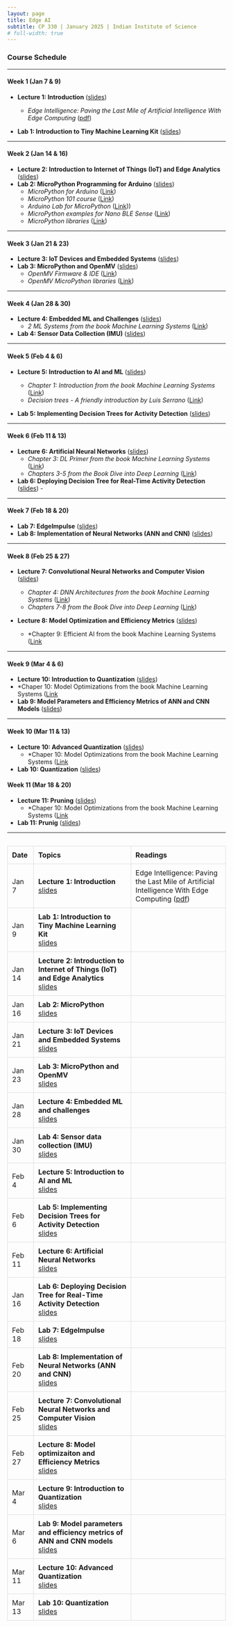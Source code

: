 ```yaml
---
layout: page
title: Edge AI
subtitle: CP 330 | January 2025 | Indian Institute of Science
# full-width: true
---
```


### Course Schedule
---

#### Week 1 (Jan 7 & 9)
- **Lecture 1: Introduction** ([slides](/contents/lectures/Lec01-Introduction.pdf))  
  - *Edge Intelligence: Paving the Last Mile of Artificial Intelligence With Edge Computing* ([pdf](https://ieeexplore.ieee.org/document/8736011))  
  
- **Lab 1: Introduction to Tiny Machine Learning Kit** ([slides](/contents/labs/Lab02-TinyMLKit/))  
  
---

#### Week 2 (Jan 14 & 16)
- **Lecture 2: Introduction to Internet of Things (IoT) and Edge Analytics** ([slides](/contents/lectures/Lec02-IoT.pdf))  
- **Lab 2: MicroPython Programming for Arduino** ([slides](/contents/labs/Lab02-MicroPython/))  
  - *MicroPython for Arduino* ([Link](https://docs.arduino.cc/micropython))
  - *MicroPython 101 course* ([Link](https://docs.arduino.cc/micropython/micropython-course/course/introduction-arduino/))
  - *Arduino Lab for MicroPython* ([Link](https://labs.arduino.cc/en/labs/micropython)))
  - *MicroPython examples for Nano BLE Sense* ([Link](https://docs.arduino.cc/micropython/board-examples/nano-ble-sense/))
  - *MicroPython libraries* ([Link](https://docs.micropython.org/en/latest/library/index.html)) 

---

#### Week 3 (Jan 21 & 23)
- **Lecture 3: IoT Devices and Embedded Systems** ([slides](/contents/lectures/Lec03-IoT-Devices.pdf))    
- **Lab 3: MicroPython and OpenMV** ([slides](/contents/labs/Lab03-OpenMV/))  
    - *OpenMV Firmware & IDE* ([Link](https://openmv.io/pages/download))
    - *OpenMV MicroPython libraries* ([Link](https://docs.openmv.io/library/index.html))
 
---

#### Week 4 (Jan 28 & 30)
- **Lecture 4: Embedded ML and Challenges** ([slides](/contents/lectures/Lec04-EmbeddedML.pdf))  
    - *2  ML Systems from the book Machine Learning Systems* ([Link](https://mlsysbook.ai/contents/core/ml_systems/ml_systems.html))
- **Lab 4: Sensor Data Collection (IMU)** ([slides](/contents/labs/Lab04-DataCollection/))

---

#### Week 5 (Feb 4 & 6)

- **Lecture 5: Introduction to AI and ML** ([slides](/contents/lectures/Lec05-AI.pdf))  
  - *Chapter 1: Introduction from the book Machine Learning Systems* ([Link](https://mlsysbook.ai//contents/core/introduction/introduction.html))
  - *Decision trees - A friendly introduction by Luis Serrano* ([Link](https://mlsysbook.ai//contents/core/introduction/introduction.html))
  
- **Lab 5: Implementing Decision Trees for Activity Detection** ([slides](/contents/labs/Lab05-DecisionTree/))  

---

#### Week 6 (Feb 11 & 13)

- **Lecture 6: Artificial Neural Networks** ([slides](/contents/lectures/Lec06-NeuralNetworks.pdf))  
  - *Chapter 3: DL Primer from the book Machine Learning Systems* ([Link](https://mlsysbook.ai//contents/core/dl_primer/dl_primer.html))
  - *Chapters 3-5 from the Book Dive into Deep Learning* ([Link](https://mlsysbook.ai//contents/core/dl_primer/dl_primer.html)) 
- **Lab 6: Deploying Decision Tree for Real-Time Activity Detection** ([slides](/contents/labs/Lab06-DecisionTreeDeployment/))   - 

---

#### Week 7 (Feb 18 & 20)

- **Lab 7: EdgeImpulse** ([slides](/contents/labs/Lab07-EdgeImpulse/))  
- **Lab 8: Implementation of Neural Networks (ANN and CNN)** ([slides](/contents/labs/Lab08-ANN/))   

---

#### Week 8 (Feb 25 & 27)
- **Lecture 7: Convolutional Neural Networks and Computer Vision** ([slides](/contents/lectures/Lec08-CNN.pdf))
  - *Chapter 4: DNN Architectures from the book Machine Learning Systems* ([Link](https://mlsysbook.ai/contents/core/dnn_architectures/dnn_architectures.html))
  - *Chapters 7-8 from the Book Dive into Deep Learning* ([Link](https://d2l.ai/chapter_convolutional-neural-networks/index.html)) 
  
- **Lecture 8: Model Optimization and Efficiency Metrics** ([slides](/contents/lectures/Lec08-EfficiencyMetrcis.pdf))  
  - *Chapter 9: Efficient AI from the book Machine Learning Systems ([Link](https://mlsysbook.ai/contents/core/efficient_ai/efficient_ai.html)

---

#### Week 9 (Mar 4 & 6)
- **Lecture 10: Introduction to Quantization** ([slides](/contents/lectures/Lec09-Quantization1.pdf))
- *Chaper 10: Model Optimizations from the book Machine Learning Systems ([Link](https://mlsysbook.ai/contents/core/optimizations/optimizations.html)  
- **Lab 9: Model Parameters and Efficiency Metrics of ANN and CNN Models** ([slides](/contents/labs/Lab09-EfficiencyMetrics/))
  
---

#### Week 10 (Mar 11 & 13)
- **Lecture 10: Advanced Quantization** ([slides](/contents/lectures/Lec10-Quantization2.pdf))
  - *Chaper 10: Model Optimizations from the book Machine Learning Systems ([Link](https://mlsysbook.ai/contents/core/optimizations/optimizations.html)
- **Lab 10: Quantization** ([slides](/contents/labs/Lab10-Quantization/))
  

#### Week 11 (Mar 18 & 20)
- **Lecture 11: Pruning** ([slides](/contents/lectures/Lec11-Pruning.pdf))
  - *Chaper 10: Model Optimizations from the book Machine Learning Systems ([Link](https://mlsysbook.ai/contents/core/optimizations/optimizations.html)
- **Lab 11: Prunig** ([slides](/contents/labs/Lab11-Pruning/))
 ---    
 
<div style="display: flex; justify-content: center;">
    <table style="border-collapse: collapse; width: 100%; text-align: left;">
        <tr>
            <th style="border: 1px solid #ddd; padding: 10px;">Date</th>
            <th style="border: 1px solid #ddd; padding: 10px;">Topics</th>
            <th style="border: 1px solid #ddd; padding: 10px;">Readings</th>            
        </tr>
        <!---->
        <!-- Week 1 -->
        <tr>
            <td style="border: 1px solid #ddd; padding: 10px;"> Jan 7 </td>
            <td style="border: 1px solid #ddd; padding: 10px;">
                <b>Lecture 1: Introduction</b> <br>
                <a href="/contents/lectures/Lec01-introduction.pdf">slides</a>                
            </td>
            <td style="border: 1px solid #ddd; padding: 10px;">                
                Edge Intelligence: Paving the Last Mile of Artificial Intelligence With Edge Computing (<a href="https://ieeexplore.ieee.org/document/8736011" target="_blank">pdf</a>)
            </td>
        </tr>        
        <tr>
            <td style="border: 1px solid #ddd; padding: 10px;"> Jan 9</td>
            <td style="border: 1px solid #ddd; padding: 10px;">
                <b>Lab 1: Introduction to Tiny Machine Learning Kit</b> <br>
                <a href="/contents/labs/Lab01-TinyMLKit/">slides</a>                
            </td>
            <td style="border: 1px solid #ddd; padding: 10px;">                
            </td>
        </tr>          
        <!-- Week 2 -->
        <tr>
            <td style="border: 1px solid #ddd; padding: 10px;"> Jan 14 </td>
            <td style="border: 1px solid #ddd; padding: 10px;">
                <b>Lecture 2: Introduction to Internet of Things (IoT) and Edge Analytics</b> <br>
                <a href="/contents/lectures/Lec02-IoT.pdf">slides</a>                
            </td>
            <td style="border: 1px solid #ddd; padding: 10px;">                
            </td>
        </tr>        
        <tr>
            <td style="border: 1px solid #ddd; padding: 10px;"> Jan 16</td>
            <td style="border: 1px solid #ddd; padding: 10px;">
                <b>Lab 2: MicroPython</b> <br>
                <a href="/contents/labs/Lab02-TinyMLKit/">slides</a>
            </td>
            <td style="border: 1px solid #ddd; padding: 10px;">                
            </td>
        </tr>         
        <!---->
        <!-- Week 3 -->
        <tr>
            <td style="border: 1px solid #ddd; padding: 10px;"> Jan 21 </td>
            <td style="border: 1px solid #ddd; padding: 10px;">
                <b>Lecture 3: IoT Devices and Embedded Systems</b> <br>
                <a href="/contents/lectures/Lec03-IoT-Devices.pdf">slides</a>                
            </td>
            <td style="border: 1px solid #ddd; padding: 10px;">                
            </td>
        </tr>        
        <tr>
            <td style="border: 1px solid #ddd; padding: 10px;"> Jan 23</td>
            <td style="border: 1px solid #ddd; padding: 10px;">
                <b>Lab 3: MicroPython and OpenMV</b> <br>
                <a href="/contents/labs/Lab03-OpenMV/">slides</a>
            </td>
            <td style="border: 1px solid #ddd; padding: 10px;">                
            </td>
        </tr> 
        <!---->
        <!-- Week 4 -->
        <tr>
            <td style="border: 1px solid #ddd; padding: 10px;"> Jan 28 </td>
            <td style="border: 1px solid #ddd; padding: 10px;">
                <b>Lecture 4: Embedded ML and challenges</b> <br>
                <a href="/contents/lectures/Lec04-EmbeddedML.pdf">slides</a>                
            </td>
            <td style="border: 1px solid #ddd; padding: 10px;">                
            </td>
        </tr>        
        <tr>
            <td style="border: 1px solid #ddd; padding: 10px;"> Jan 30</td>
            <td style="border: 1px solid #ddd; padding: 10px;">
                <b>Lab 4: Sensor data collection (IMU)</b> <br>
                <a href="/contents/labs/Lab04-DataCollection/">slides</a>
            </td>
            <td style="border: 1px solid #ddd; padding: 10px;">                
            </td>
        </tr>      
        <!---->
        <!-- Week 5 -->
        <tr>
            <td style="border: 1px solid #ddd; padding: 10px;"> Feb 4 </td>
            <td style="border: 1px solid #ddd; padding: 10px;">
                <b>Lecture 5: Introduction to AI and ML</b> <br>
                <a href="/contents/lectures/Lec05-AI.pdf">slides</a>                
            </td>
            <td style="border: 1px solid #ddd; padding: 10px;">                
            </td>
        </tr>        
        <tr>
            <td style="border: 1px solid #ddd; padding: 10px;"> Feb 6</td>
            <td style="border: 1px solid #ddd; padding: 10px;">
                <b>Lab 5: Implementing Decision Trees for Activity Detection</b> <br>
                <a href="/contents/labs/Lab05-DecisionTree/">slides</a>
            </td>
            <td style="border: 1px solid #ddd; padding: 10px;">                
            </td>
        </tr>
        <!---->
        <!-- Week 6 -->
        <tr>
            <td style="border: 1px solid #ddd; padding: 10px;"> Feb 11 </td>
            <td style="border: 1px solid #ddd; padding: 10px;">
                <b>Lecture 6: Artificial Neural Networks</b> <br>
                <a href="/contents/lectures/Lec06-NeuralNetworks.pdf">slides</a>                
            </td>
            <td style="border: 1px solid #ddd; padding: 10px;">                
            </td>
        </tr>        
        <tr>
            <td style="border: 1px solid #ddd; padding: 10px;"> Jan 16</td>
            <td style="border: 1px solid #ddd; padding: 10px;">
                <b>Lab 6: Deploying Decision Tree for Real-Time Activity Detection</b> <br>
                <a href="/contents/labs/Lab06-DecisionTreeDeployment/">slides</a>
            </td>
            <td style="border: 1px solid #ddd; padding: 10px;">                
            </td>
        </tr>      
        <!---->
        <!-- Week 7 -->
        <tr>
            <td style="border: 1px solid #ddd; padding: 10px;"> Feb 18 </td>
            <td style="border: 1px solid #ddd; padding: 10px;">
                <b>Lab 7: EdgeImpulse</b> <br>
                <a href="/contents/labs/Lab07-EdgeImpulse/">slides</a>
            </td>
            <td style="border: 1px solid #ddd; padding: 10px;">                
            </td>
        </tr>        
        <tr>
            <td style="border: 1px solid #ddd; padding: 10px;"> Feb 20 </td>
            <td style="border: 1px solid #ddd; padding: 10px;">
                <b>Lab 8: Implementation of Neural Networks (ANN and CNN)</b> <br>
                <a href="/contents/labs/Lab08-ANN/">slides</a>
            </td>
            <td style="border: 1px solid #ddd; padding: 10px;">                
            </td>
        </tr>      
        <!---->
        <!-- Week 8 -->
        <tr>
            <td style="border: 1px solid #ddd; padding: 10px;"> Feb 25 </td>
            <td style="border: 1px solid #ddd; padding: 10px;">
                <b>Lecture 7: Convolutional Neural Networks and Computer Vision</b> <br>
                <a href="/contents/lectures/Lec08-CNN.pdf">slides</a>                
            </td>
            <td style="border: 1px solid #ddd; padding: 10px;">                
            </td>
        </tr>        
        <tr>
            <td style="border: 1px solid #ddd; padding: 10px;"> Feb 27</td>
            <td style="border: 1px solid #ddd; padding: 10px;">
                <b>Lecture 8: Model optimizaiton and Efficiency Metrics</b> <br>
                <a href="/contents/lectures/Lec08-EfficiencyMetrcis.pdf">slides</a>                                
            </td>
            <td style="border: 1px solid #ddd; padding: 10px;">                
            </td>
        </tr>      
        <!---->
        <!-- Week 9 -->
        <tr>
            <td style="border: 1px solid #ddd; padding: 10px;"> Mar 4 </td>
            <td style="border: 1px solid #ddd; padding: 10px;">
                <b>Lecture 9: Introduction to Quantization </b> <br>
                <a href="/contents/lectures/Lec09-Quantization1.pdf">slides</a>                
            </td>
            <td style="border: 1px solid #ddd; padding: 10px;">                
            </td>
        </tr>        
        <tr>
            <td style="border: 1px solid #ddd; padding: 10px;"> Mar 6</td>
            <td style="border: 1px solid #ddd; padding: 10px;">
                <b>Lab 9: Model parameters and efficiency metrics of ANN and CNN models</b> <br>
                <a href="/contents/labs/Lab09-EfficiencyMetrics/">slides</a>
            </td>
            <td style="border: 1px solid #ddd; padding: 10px;">                
            </td>
        </tr>      
        <!---->
        <!-- Week 10 -->
        <tr>
            <td style="border: 1px solid #ddd; padding: 10px;"> Mar 11 </td>
            <td style="border: 1px solid #ddd; padding: 10px;">
                <b>Lecture 10: Advanced Quantization </b> <br>
                <a href="/contents/lectures/Lec10-Quantization2.pdf">slides</a>                
            </td>
            <td style="border: 1px solid #ddd; padding: 10px;">                
            </td>
        </tr>        
        <tr>
            <td style="border: 1px solid #ddd; padding: 10px;"> Mar 13</td>
            <td style="border: 1px solid #ddd; padding: 10px;">
                <b>Lab 10: Quantization</b> <br>
                <a href="/contents/labs/Lab10-Quantization/">slides</a>
            </td>
            <td style="border: 1px solid #ddd; padding: 10px;">                
            </td>
        </tr>        
    </table>
</div>
